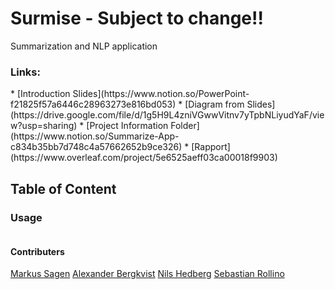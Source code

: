 # Surmise - Subject to change!!
Summarization and NLP application  
  
  
### Links:
</hr>
* [Introduction Slides](https://www.notion.so/PowerPoint-f21825f57a6446c28963273e816bd053)
* [Diagram from Slides](https://drive.google.com/file/d/1g5H9L4zniVGwwVitnv7yTpbNLiyudYaF/view?usp=sharing)
* [Project Information Folder](https://www.notion.so/Summarize-App-c834b35bb7d748c4a57662652b9ce326)
* [Rapport](https://www.overleaf.com/project/5e6525aeff03ca00018f9903)  
  
## Table of Content
</hr>
  
  
### Usage 
```{bash}

```  



#### Contributers  
[Markus Sagen](https://github.com/MarkusSagen)
[Alexander Bergkvist](https://github.com/AlexanderBergkvist)
[Nils Hedberg](https://github.com/nilshugo)
[Sebastian Rollino](https://github.com/sebbersk)
